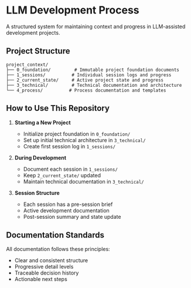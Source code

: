 # LLM Development Process

A structured system for maintaining context and progress in LLM-assisted development projects.

## Project Structure

```
project_context/
├── 0_foundation/         # Immutable project foundation documents
├── 1_sessions/          # Individual session logs and progress
├── 2_current_state/     # Active project state and progress
├── 3_technical/         # Technical documentation and architecture
└── 4_process/          # Process documentation and templates
```

## How to Use This Repository

1. **Starting a New Project**
   - Initialize project foundation in `0_foundation/`
   - Set up initial technical architecture in `3_technical/`
   - Create first session log in `1_sessions/`

2. **During Development**
   - Document each session in `1_sessions/`
   - Keep `2_current_state/` updated
   - Maintain technical documentation in `3_technical/`

3. **Session Structure**
   - Each session has a pre-session brief
   - Active development documentation
   - Post-session summary and state update

## Documentation Standards

All documentation follows these principles:
- Clear and consistent structure
- Progressive detail levels
- Traceable decision history
- Actionable next steps